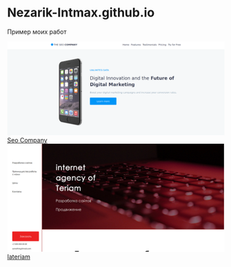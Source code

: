 # Nezarik-Intmax.github.io
Пример моих работ

<a href="https://nezarik-intmax.github.io/Nezarik-Intmax.github.io-master/SeoComany/"><img src="/thumbnails/Screenshot_2018-12-02 About.png" > Seo Company</a>
<a href="https://nezarik-intmax.github.io/Nezarik-Intmax.github.io-master/Iateriam/"><img src="/thumbnails/Screenshot_2018-12-02 iateriam.jpg">Iateriam</a>
